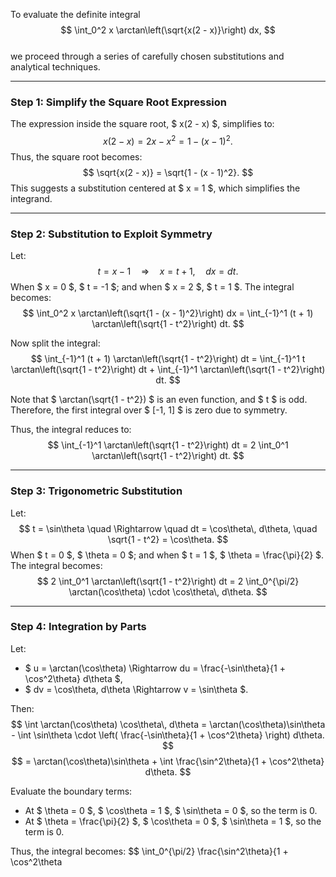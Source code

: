To evaluate the definite integral  
$$
\int_0^2 x \arctan\left(\sqrt{x(2 - x)}\right) dx,
$$  
we proceed through a series of carefully chosen substitutions and analytical techniques.

---

### **Step 1: Simplify the Square Root Expression**

The expression inside the square root, $ x(2 - x) $, simplifies to:
$$
x(2 - x) = 2x - x^2 = 1 - (x - 1)^2.
$$
Thus, the square root becomes:
$$
\sqrt{x(2 - x)} = \sqrt{1 - (x - 1)^2}.
$$
This suggests a substitution centered at $ x = 1 $, which simplifies the integrand.

---

### **Step 2: Substitution to Exploit Symmetry**

Let:
$$
t = x - 1 \quad \Rightarrow \quad x = t + 1, \quad dx = dt.
$$
When $ x = 0 $, $ t = -1 $; and when $ x = 2 $, $ t = 1 $. The integral becomes:
$$
\int_0^2 x \arctan\left(\sqrt{1 - (x - 1)^2}\right) dx = \int_{-1}^1 (t + 1) \arctan\left(\sqrt{1 - t^2}\right) dt.
$$

Now split the integral:
$$
\int_{-1}^1 (t + 1) \arctan\left(\sqrt{1 - t^2}\right) dt = \int_{-1}^1 t \arctan\left(\sqrt{1 - t^2}\right) dt + \int_{-1}^1 \arctan\left(\sqrt{1 - t^2}\right) dt.
$$

Note that $ \arctan(\sqrt{1 - t^2}) $ is an even function, and $ t $ is odd. Therefore, the first integral over $ [-1, 1] $ is zero due to symmetry.

Thus, the integral reduces to:
$$
\int_{-1}^1 \arctan\left(\sqrt{1 - t^2}\right) dt = 2 \int_0^1 \arctan\left(\sqrt{1 - t^2}\right) dt.
$$

---

### **Step 3: Trigonometric Substitution**

Let:
$$
t = \sin\theta \quad \Rightarrow \quad dt = \cos\theta\, d\theta, \quad \sqrt{1 - t^2} = \cos\theta.
$$
When $ t = 0 $, $ \theta = 0 $; and when $ t = 1 $, $ \theta = \frac{\pi}{2} $. The integral becomes:
$$
2 \int_0^1 \arctan\left(\sqrt{1 - t^2}\right) dt = 2 \int_0^{\pi/2} \arctan(\cos\theta) \cdot \cos\theta\, d\theta.
$$

---

### **Step 4: Integration by Parts**

Let:
- $ u = \arctan(\cos\theta) \Rightarrow du = \frac{-\sin\theta}{1 + \cos^2\theta} d\theta $,
- $ dv = \cos\theta\, d\theta \Rightarrow v = \sin\theta $.

Then:
$$
\int \arctan(\cos\theta) \cos\theta\, d\theta = \arctan(\cos\theta)\sin\theta - \int \sin\theta \cdot \left( \frac{-\sin\theta}{1 + \cos^2\theta} \right) d\theta.
$$
$$
= \arctan(\cos\theta)\sin\theta + \int \frac{\sin^2\theta}{1 + \cos^2\theta} d\theta.
$$

Evaluate the boundary terms:
- At $ \theta = 0 $, $ \cos\theta = 1 $, $ \sin\theta = 0 $, so the term is 0.
- At $ \theta = \frac{\pi}{2} $, $ \cos\theta = 0 $, $ \sin\theta = 1 $, so the term is 0.

Thus, the integral becomes:
$$
\int_0^{\pi/2} \frac{\sin^2\theta}{1 + \cos^2\theta